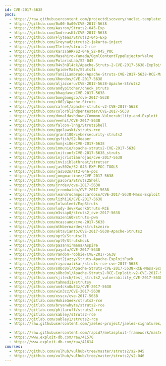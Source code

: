 ```yaml
---
id: CVE-2017-5638
pocs:
  - https://raw.githubusercontent.com/projectdiscovery/nuclei-templates/master/cves/2017/CVE-2017-5638.yaml
  - https://github.com/0x00-0x00/CVE-2017-5638
  - https://github.com/Aasron/Struts2-045-Exp
  - https://github.com/AndreasKl/CVE-2017-5638
  - https://github.com/Flyteas/Struts2-045-Exp
  - https://github.com/Greynad/struts2-jakarta-inject
  - https://github.com/Iletee/struts2-rce
  - https://github.com/KarzsGHR/S2-046_S2-045_POC
  - https://github.com/Masahiro-Yamada/OgnlContentTypeRejectorValve
  - https://github.com/PolarisLab/S2-045
  - https://github.com/R4v3nBl4ck/Apache-Struts-2-CVE-2017-5638-Exploit-
  - https://github.com/SpiderMate/Stutsfi
  - https://github.com/TamiiLambrado/Apache-Struts-CVE-2017-5638-RCE-Mass-Scanner
  - https://github.com/Xhendos/CVE-2017-5638
  - https://github.com/aljazceru/CVE-2017-5638-Apache-Struts2
  - https://github.com/andypitcher/check_struts
  - https://github.com/bhagdave/CVE-2017-5638
  - https://github.com/bongbongco/cve-2017-5638
  - https://github.com/c002/Apache-Struts
  - https://github.com/cafnet/apache-struts-v2-CVE-2017-5638
  - https://github.com/colorblindpentester/CVE-2017-5638
  - https://github.com/donaldashdown/Common-Vulnerability-and-Exploit
  - https://github.com/eeehit/CVE-2017-5638
  - https://github.com/falcon-lnhg/StrutsShell
  - https://github.com/ggolawski/struts-rce
  - https://github.com/grant100/cybersecurity-struts2
  - https://github.com/gsfish/S2-Reaper
  - https://github.com/homjxi0e/CVE-2017-5638
  - https://github.com/immunio/apache-struts2-CVE-2017-5638
  - https://github.com/initconf/CVE-2017-5638_struts
  - https://github.com/injcristianrojas/cve-2017-5638
  - https://github.com/invisiblethreat/strutser
  - https://github.com/jas502n/S2-045-EXP-POC-TOOLS
  - https://github.com/jas502n/st2-046-poc
  - https://github.com/jongmartinez/CVE-2017-5638
  - https://github.com/jpacora/Struts2Shell
  - https://github.com/jrrdev/cve-2017-5638
  - https://github.com/jrrombaldo/CVE-2017-5638
  - https://github.com/leandrocamposcardoso/CVE-2017-5638-Mass-Exploit
  - https://github.com/lizhi16/CVE-2017-5638
  - https://github.com/lolwaleet/ExpStruts
  - https://github.com/ludy-dev/XworkStruts-RCE
  - https://github.com/m3ssap0/struts2_cve-2017-5638
  - https://github.com/mazen160/struts-pwn
  - https://github.com/mcassano/cve-2017-5638
  - https://github.com/mthbernardes/strutszeiro
  - https://github.com/oktavianto/CVE-2017-5638-Apache-Struts2
  - https://github.com/opt9/Strutscli
  - https://github.com/opt9/Strutshock
  - https://github.com/pasannirmana/Aspire
  - https://github.com/payatu/CVE-2017-5638
  - https://github.com/random-robbie/CVE-2017-5638
  - https://github.com/ret2jazzy/Struts-Apache-ExploitPack
  - https://github.com/riyazwalikar/struts-rce-cve-2017-5638
  - https://github.com/sUbc0ol/Apache-Struts-CVE-2017-5638-RCE-Mass-Scanner
  - https://github.com/sUbc0ol/Apache-Struts2-RCE-Exploit-v2-CVE-2017-5638
  - https://github.com/sjitech/test_struts2_vulnerability_CVE-2017-5638
  - https://github.com/tahmed11/strutsy
  - https://github.com/un4ckn0wl3z/CVE-2017-5638
  - https://github.com/win3zz/CVE-2017-5638
  - https://github.com/xsscx/cve-2017-5638
  - https://gitlab.com/HokieGeek/struts2-rce
  - https://gitlab.com/bryanwhyte/struts2-rce
  - https://gitlab.com/philaruff/struts2-rce
  - https://gitlab.com/sabley/struts2-rce
  - https://gitlab.com/sabley1/struts2-rce
  - https://raw.githubusercontent.com/jaeles-project/jaeles-signatures/master/cves/apache-struts-rce-cve-2017-5638.yaml

  - https://raw.githubusercontent.com/rapid7/metasploit-framework/master/modules/exploits/multi/http/struts2_content_type_ognl.rb
  - https://www.exploit-db.com/raw/41570
  - https://www.exploit-db.com/raw/41614
courses:
  - https://github.com/vulhub/vulhub/tree/master/struts2/s2-045
  - https://github.com/vulhub/vulhub/tree/master/struts2/s2-046
---
```

